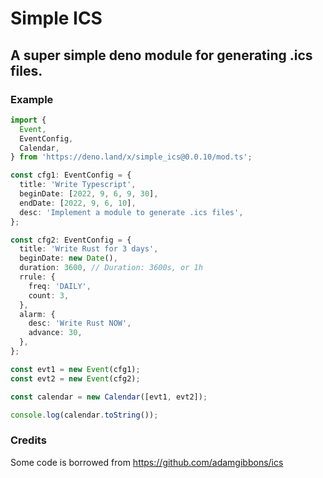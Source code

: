# Simple ICS
## A super simple deno module for generating .ics files.

### Example
```typescript
import {
  Event,
  EventConfig,
  Calendar,
} from 'https://deno.land/x/simple_ics@0.0.10/mod.ts';

const cfg1: EventConfig = {
  title: 'Write Typescript',
  beginDate: [2022, 9, 6, 9, 30],
  endDate: [2022, 9, 6, 10],
  desc: 'Implement a module to generate .ics files',
};

const cfg2: EventConfig = {
  title: 'Write Rust for 3 days',
  beginDate: new Date(),
  duration: 3600, // Duration: 3600s, or 1h
  rrule: {
    freq: 'DAILY',
    count: 3,
  },
  alarm: {
    desc: 'Write Rust NOW',
    advance: 30,
  },
};

const evt1 = new Event(cfg1);
const evt2 = new Event(cfg2);

const calendar = new Calendar([evt1, evt2]);

console.log(calendar.toString());
```

### Credits
Some code is borrowed from https://github.com/adamgibbons/ics
